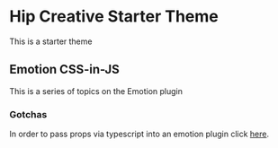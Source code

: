 # Hip Creative Starter Theme

This is a starter theme

## Emotion CSS-in-JS

This is a series of topics on the Emotion plugin

### Gotchas

In order to pass props via typescript into an emotion plugin click [here](https://emotion.sh/docs/typescript).
